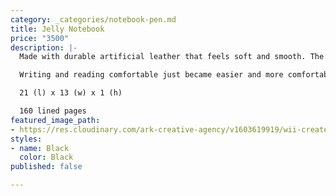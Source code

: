 ```yaml
---
category: _categories/notebook-pen.md
title: Jelly Notebook
price: "3500"
description: |-
  Made with durable artificial leather that feels soft and smooth. The simple design and classic style of the Jelly Notebook makes it ideal for taking notes, writing, and recording ideas in meetings.

  Writing and reading comfortable just became easier and more comfortable with these stylish notebooks

  21 (l) x 13 (w) x 1 (h)

  160 lined pages
featured_image_path:
- https://res.cloudinary.com/ark-creative-agency/v1603619919/wii-create/uploads/Jelly-A5-Notebook-NB-9975-BL_default_jo4ek7.png
styles:
- name: Black
  color: Black
published: false

---
```

